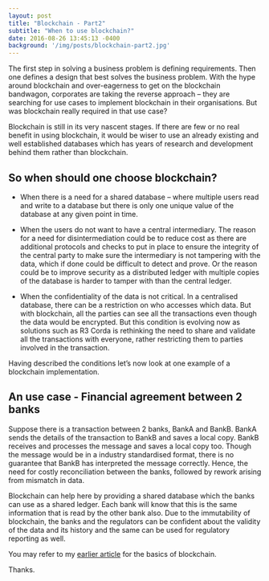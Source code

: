 ```yaml
---
layout: post
title: "Blockchain - Part2"
subtitle: "When to use blockchain?"
date: 2016-08-26 13:45:13 -0400
background: '/img/posts/blockchain-part2.jpg'
---
```



The first step in solving a business problem is defining requirements. Then one defines a design that best solves the business problem. With the hype around blockchain and over-eagerness to get on the blockchain bandwagon, corporates are taking the reverse approach – they are searching for use cases to implement blockchain in their organisations. But was blockchain really required in that use case?

Blockchain is still in its very nascent stages. If there are few or no real benefit in using blockchain, it would be wiser to use an already existing and well established databases which has years of research and development behind them rather than blockchain.

## So when should one choose blockchain?

- When there is a need for a shared database – where multiple users read and write to a database but there is only one unique value of the database at any given point in time.

- When the users do not want to have a central intermediary. The reason for a need for disintermediation could be to reduce cost as there are additional protocols and checks to put in place to ensure the integrity of the central party to make sure the intermediary is not tampering with the data, which if done could be difficult to detect and prove. Or the reason could be to improve security as a distributed ledger with multiple copies of the database is harder to tamper with than the central ledger.

- When the confidentiality of the data is not critical. In a centralised database, there can be a restriction on who accesses which data. But with blockchain, all the parties can see all the transactions even though the data would be encrypted. But this condition is evolving now as solutions such as R3 Corda is rethinking the need to share and validate all the transactions with everyone, rather restricting them to parties involved in the transaction.

Having described the conditions  let’s now look at one example of a blockchain implementation.

## An use case - Financial agreement between 2 banks

Suppose there is a transaction between 2 banks, BankA and BankB. BankA sends the details of the transaction to BankB and saves a local copy. BankB receives and processes the message and saves a local copy too. Though the message would be in a industry standardised format, there is no guarantee that BankB has interpreted the message correctly. Hence, the need for costly reconciliation between the banks, followed by rework arising from mismatch in data. 

Blockchain can help here by providing a shared database which the banks can use as a shared ledger. Each bank will know that this is the same information that is read by the other bank also. Due to the immutability of blockchain, the banks and the regulators can be confident about the validity of the data and its history and the same can be used for regulatory reporting as well.

You may refer to my [earlier article](https://sheia.github.io/2016/08/18/blockchain1.html) for the basics of blockchain.

Thanks.
